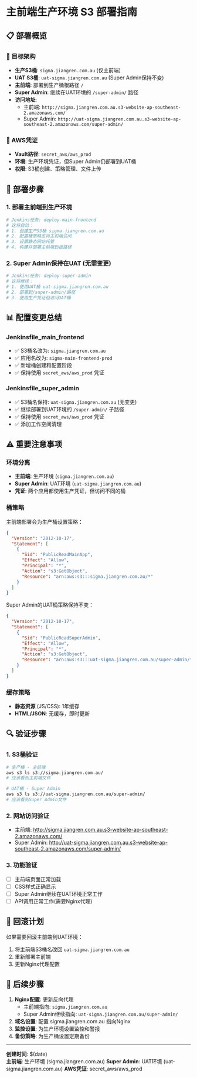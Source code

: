 # 主前端生产环境 S3 部署指南

## 📋 部署概览

### 🎯 目标架构
- **生产S3桶**: `sigma.jiangren.com.au` (仅主前端)
- **UAT S3桶**: `uat-sigma.jiangren.com.au` (Super Admin保持不变)
- **主前端**: 部署到生产桶根路径 `/`
- **Super Admin**: 继续在UAT环境的 `/super-admin/` 路径
- **访问地址**: 
  - 主前端: `http://sigma.jiangren.com.au.s3-website-ap-southeast-2.amazonaws.com/`
  - Super Admin: `http://uat-sigma.jiangren.com.au.s3-website-ap-southeast-2.amazonaws.com/super-admin/`

### 🔐 AWS凭证
- **Vault路径**: `secret_aws/aws_prod`
- **环境**: 生产环境凭证，但Super Admin仍部署到UAT桶
- **权限**: S3桶创建、策略管理、文件上传

## 🚀 部署步骤

### 1. 部署主前端到生产环境
```bash
# Jenkins任务: deploy-main-frontend
# 这将自动：
# 1. 创建生产S3桶 sigma.jiangren.com.au
# 2. 配置桶策略支持主前端访问
# 3. 设置静态网站托管
# 4. 构建并部署主前端到根路径
```

### 2. Super Admin保持在UAT (无需变更)
```bash
# Jenkins任务: deploy-super-admin
# 这将继续：
# 1. 使用UAT桶 uat-sigma.jiangren.com.au
# 2. 部署到/super-admin/路径
# 3. 使用生产凭证但访问UAT桶
```

## 📊 配置变更总结

### Jenkinsfile_main_frontend
- ✅ S3桶名改为: `sigma.jiangren.com.au`
- ✅ 应用名改为: `sigma-main-frontend-prod`
- ✅ 新增桶创建和配置阶段
- ✅ 保持使用 `secret_aws/aws_prod` 凭证

### Jenkinsfile_super_admin  
- ✅ S3桶名保持: `uat-sigma.jiangren.com.au` (无变更)
- ✅ 继续部署到UAT环境的 `/super-admin/` 子路径
- ✅ 保持使用 `secret_aws/aws_prod` 凭证
- ✅ 添加工作空间清理

## ⚠️ 重要注意事项

### 环境分离
- **主前端**: 生产环境 (`sigma.jiangren.com.au`)
- **Super Admin**: UAT环境 (`uat-sigma.jiangren.com.au`)
- **凭证**: 两个应用都使用生产凭证，但访问不同的桶

### 桶策略
主前端部署会为生产桶设置策略：
```json
{
  "Version": "2012-10-17",
  "Statement": [
    {
      "Sid": "PublicReadMainApp",
      "Effect": "Allow",
      "Principal": "*", 
      "Action": "s3:GetObject",
      "Resource": "arn:aws:s3:::sigma.jiangren.com.au/*"
    }
  ]
}
```

Super Admin的UAT桶策略保持不变：
```json
{
  "Version": "2012-10-17",
  "Statement": [
    {
      "Sid": "PublicReadSuperAdmin",
      "Effect": "Allow",
      "Principal": "*",
      "Action": "s3:GetObject",
      "Resource": "arn:aws:s3:::uat-sigma.jiangren.com.au/super-admin/*"
    }
  ]
}
```

### 缓存策略
- **静态资源** (JS/CSS): 1年缓存
- **HTML/JSON**: 无缓存，即时更新

## 🔍 验证步骤

### 1. S3桶验证
```bash
# 生产桶 - 主前端
aws s3 ls s3://sigma.jiangren.com.au/
# 应该看到主前端文件

# UAT桶 - Super Admin
aws s3 ls s3://uat-sigma.jiangren.com.au/super-admin/
# 应该看到Super Admin文件
```

### 2. 网站访问验证
- 主前端: http://sigma.jiangren.com.au.s3-website-ap-southeast-2.amazonaws.com/
- Super Admin: http://uat-sigma.jiangren.com.au.s3-website-ap-southeast-2.amazonaws.com/super-admin/

### 3. 功能验证
- [ ] 主前端页面正常加载
- [ ] CSS样式正确显示
- [ ] Super Admin继续在UAT环境正常工作
- [ ] API调用正常工作(需要Nginx代理)

## 🔄 回滚计划

如果需要回滚主前端到UAT环境：
1. 将主前端S3桶名改回 `uat-sigma.jiangren.com.au`
2. 重新部署主前端
3. 更新Nginx代理配置

## 📝 后续步骤

1. **Nginx配置**: 更新反向代理
   - 主前端指向: `sigma.jiangren.com.au`
   - Super Admin继续指向: `uat-sigma.jiangren.com.au/super-admin/`
2. **域名设置**: 配置 sigma.jiangren.com.au 指向Nginx
3. **监控设置**: 为生产环境设置监控和警报
4. **备份策略**: 为生产桶设置定期备份

---

**创建时间**: $(date)  
**主前端**: 生产环境 (sigma.jiangren.com.au)
**Super Admin**: UAT环境 (uat-sigma.jiangren.com.au)
**AWS凭证**: secret_aws/aws_prod
